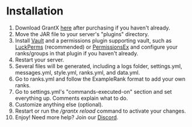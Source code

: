 # Installation
1. Download GrantX [here](https://demeng7215.com/grantx) after purchasing if you haven't already.
2. Move the JAR file to your server's "plugins" directory.
3. Install [Vault](https://dev.bukkit.org/projects/vault) and a permissions plugin supporting vault, such as [LuckPerms](https://www.spigotmc.org/resources/28140/) (recommended) or [PermissionsEx](https://dev.bukkit.org/projects/permissionsex) and configure your ranks/groups in that plugin if you haven't already.
4. Restart your server.
5. Several files will be generated, including a logs folder, settings.yml, messages.yml, style.yml, ranks.yml, and data.yml.
6. Go to ranks.yml and follow the ExampleRank format to add your own ranks.
7. Go to settings.yml's "commands-executed-on" section and set everything up. Comments explain what to do.
8. Customize anything else (optional).
9. Restart or run the */grantx reload* command to activate your changes.
10. Enjoy! Need more help? Join our [Discord](https://demeng7215.com/grantx).
